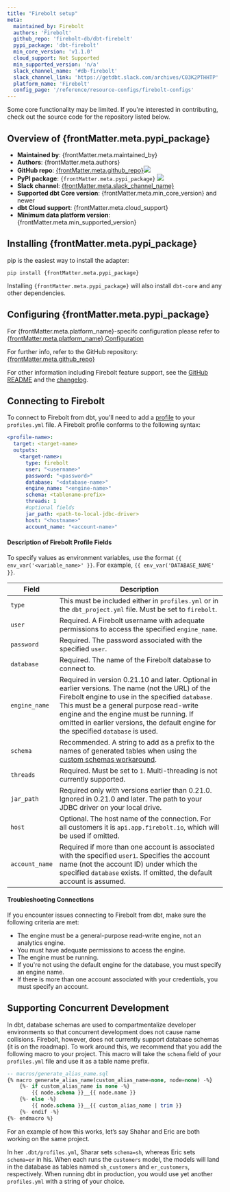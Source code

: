 ```yaml
---
title: "Firebolt setup"
meta:
  maintained_by: Firebolt
  authors: 'Firebolt'
  github_repo: 'firebolt-db/dbt-firebolt'
  pypi_package: 'dbt-firebolt'
  min_core_version: 'v1.1.0'
  cloud_support: Not Supported
  min_supported_version: 'n/a'
  slack_channel_name: '#db-firebolt'
  slack_channel_link: 'https://getdbt.slack.com/archives/C03K2PTHHTP'
  platform_name: 'Firebolt'
  config_page: '/reference/resource-configs/firebolt-configs'
---
```



Some core functionality may be limited. If you're interested in contributing, check out the source code for the repository listed below.


<h2> Overview of {frontMatter.meta.pypi_package} </h2>

<ul>
    <li><strong>Maintained by</strong>: {frontMatter.meta.maintained_by}</li>
    <li><strong>Authors</strong>: {frontMatter.meta.authors}</li>
    <li><strong>GitHub repo</strong>: <a href={`https://github.com/${frontMatter.meta.github_repo}`}>{frontMatter.meta.github_repo}</a><a href={`https://github.com/${frontMatter.meta.github_repo}`}><img src={`https://img.shields.io/github/stars/${frontMatter.meta.github_repo}?style=for-the-badge`}/></a></li>
    <li><strong>PyPI package</strong>: <code>{frontMatter.meta.pypi_package}</code> <a href={`https://badge.fury.io/py/${frontMatter.meta.pypi_package}`}><img src={`https://badge.fury.io/py/${frontMatter.meta.pypi_package}.svg`}/></a></li>
    <li><strong>Slack channel</strong>: <a href={frontMatter.meta.slack_channel_link}>{frontMatter.meta.slack_channel_name}</a></li>
    <li><strong>Supported dbt Core version</strong>: {frontMatter.meta.min_core_version} and newer</li>
    <li><strong>dbt Cloud support</strong>: {frontMatter.meta.cloud_support}</li>
    <li><strong>Minimum data platform version</strong>: {frontMatter.meta.min_supported_version}</li>
    </ul>


<h2> Installing {frontMatter.meta.pypi_package} </h2>

pip is the easiest way to install the adapter:

<code>pip install {frontMatter.meta.pypi_package}</code>

<p>Installing <code>{frontMatter.meta.pypi_package}</code> will also install <code>dbt-core</code> and any other dependencies.</p>

<h2> Configuring {frontMatter.meta.pypi_package} </h2>

<p>For {frontMatter.meta.platform_name}-specifc configuration please refer to <a href={frontMatter.meta.config_page}>{frontMatter.meta.platform_name} Configuration</a> </p>

<p>For further info, refer to the GitHub repository: <a href={`https://github.com/${frontMatter.meta.github_repo}`}>{frontMatter.meta.github_repo}</a></p>


For other information including Firebolt feature support, see the [GitHub README](https://github.com/firebolt-db/dbt-firebolt/blob/main/README.md) and the [changelog](https://github.com/firebolt-db/dbt-firebolt/blob/main/CHANGELOG.md).


## Connecting to Firebolt

To connect to Firebolt from dbt, you'll need to add a [profile](https://docs.getdbt.com/docs/core/connection-profiles) to your `profiles.yml` file. A Firebolt profile conforms to the following syntax:

<File name='profiles.yml'>

```yml
<profile-name>:
  target: <target-name>
  outputs:
    <target-name>:
      type: firebolt
      user: "<username>"
      password: "<password>"
      database: "<database-name>"
      engine_name: "<engine-name>"
      schema: <tablename-prefix>
      threads: 1
      #optional fields
      jar_path: <path-to-local-jdbc-driver>
      host: "<hostname>"
      account_name: "<account-name>"
```

</File>


#### Description of Firebolt Profile Fields

To specify values as environment variables, use the format `{{ env_var('<variable_name>' }}`. For example, `{{ env_var('DATABASE_NAME' }}`. 

| Field                    | Description |
|--------------------------|--------------------------------------------------------------------------------------------------------|
| `type`                   | This must be included either in `profiles.yml` or in the `dbt_project.yml` file. Must be set to `firebolt`. |
| `user`                   | Required. A Firebolt username with adequate permissions to access the specified `engine_name`. |
| `password`               | Required. The password associated with the specified `user`. |
| `database`               | Required. The name of the Firebolt database to connect to. |
| `engine_name`            | Required in version 0.21.10 and later. Optional in earlier versions. The name (not the URL) of the Firebolt engine to use in the specified `database`. This must be a general purpose read-write engine and the engine must be running. If omitted in earlier versions, the default engine for the specified `database` is used. |
| `schema`                 | Recommended. A string to add as a prefix to the names of generated tables when using the [custom schemas workaround](https://docs.getdbt.com/reference/warehouse-profiles/firebolt-profile#supporting-concurrent-development). |
| `threads`                | Required. Must be set to `1`. Multi-threading is not currently supported. |
| `jar_path`               | Required only with versions earlier than 0.21.0. Ignored in 0.21.0 and later. The path to your JDBC driver on your local drive. |
| `host`                   | Optional. The host name of the connection. For all customers it is `api.app.firebolt.io`, which will be used if omitted. |
| `account_name`           | Required if more than one account is associated with the specified `user1`. Specifies the account name (not the account ID) under which the specified `database` exists. If omitted, the default account is assumed. |

      
#### Troubleshooting Connections

If you encounter issues connecting to Firebolt from dbt, make sure the following criteria are met:
- The engine must be a general-purpose read-write engine, not an analytics engine.
- You must have adequate permissions to access the engine.
- The engine must be running.
- If you're not using the default engine for the database, you must specify an engine name.
- If there is more than one account associated with your credentials, you must specify an account.


## Supporting Concurrent Development

In dbt, database schemas are used to compartmentalize developer environments so that concurrent development does not cause <Term id="table" /> name collisions. Firebolt, however, does not currently support database schemas (it is on the roadmap). To work around this, we recommend that you add the following macro to your project. This macro will take the `schema` field of your `profiles.yml` file and use it as a table name prefix.

```sql
-- macros/generate_alias_name.sql
{% macro generate_alias_name(custom_alias_name=none, node=none) -%}
    {%- if custom_alias_name is none -%}
        {{ node.schema }}__{{ node.name }}
    {%- else -%}
        {{ node.schema }}__{{ custom_alias_name | trim }}
    {%- endif -%}
{%- endmacro %}
```

For an example of how this works, let’s say Shahar and Eric are both working on the same project.

In her `.dbt/profiles.yml`, Sharar sets `schema=sh`, whereas Eric sets `schema=er` in his. When each runs the `customers` model, the models will land in the database as tables named `sh_customers` and `er_customers`, respectively. When running dbt in production, you would use yet another `profiles.yml` with a string of your choice.
